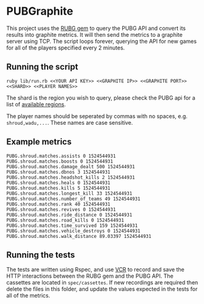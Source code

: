 # PUBGraphite

This project uses the [RUBG gem](https://github.com/dor-edras/RUBG) to query the PUBG API and convert its results into graphite metrics. It will then send the metrics to a graphite server using TCP. The script loops forever, querying the API for new games for all of the players specified every 2 minutes.

## Running the script
```
ruby lib/run.rb <<YOUR API KEY>> <<GRAPHITE IP>> <<GRAPHITE PORT>> <<SHARD>> <<PLAYER NAMES>>
```

The shard is the region you wish to query, please check the PUBG api for a list of [available regions](https://documentation.playbattlegrounds.com/en/making-requests.html#regions).

The player names should be seperated by commas with no spaces, e.g. `shroud,wadu,...`. These names are case sensitive.

## Example metrics
```
PUBG.shroud.matches.assists 0 1524544931
PUBG.shroud.matches.boosts 0 1524544931
PUBG.shroud.matches.damage_dealt 500 1524544931
PUBG.shroud.matches.dbnos 3 1524544931
PUBG.shroud.matches.headshot_kills 2 1524544931
PUBG.shroud.matches.heals 0 1524544931
PUBG.shroud.matches.kills 5 1524544931
PUBG.shroud.matches.longest_kill 33 1524544931
PUBG.shroud.matches.number_of_teams 49 1524544931
PUBG.shroud.matches.rank 40 1524544931
PUBG.shroud.matches.revives 0 1524544931
PUBG.shroud.matches.ride_distance 0 1524544931
PUBG.shroud.matches.road_kills 0 1524544931
PUBG.shroud.matches.time_survived 159 1524544931
PUBG.shroud.matches.vehicle_destroys 0 1524544931
PUBG.shroud.matches.walk_distance 89.03397 1524544931
```

## Running the tests
The tests are written using Rspec, and use [VCR](https://github.com/vcr/vcr) to record and save the HTTP interactions between the RUBG gem and the PUBG API. The cassettes are located in `spec/cassettes`. If new recordings are required then delete the files in this folder, and update the values expected in the tests for all of the metrics.

